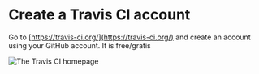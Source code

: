 # Create a Travis CI account

Go to [https://travis-ci.org/](https://travis-ci.org/) and create an account using your GitHub account.
It is free/gratis

![The Travis CI homepage](pics/TravisHomepageBordered.png)
